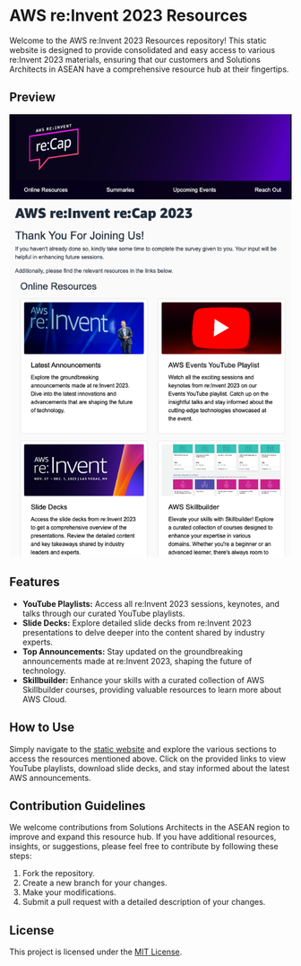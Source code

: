 # AWS re:Invent 2023 Resources

Welcome to the AWS re:Invent 2023 Resources repository! This static website is designed to provide consolidated and easy access to various re:Invent 2023 materials, ensuring that our customers and Solutions Architects in ASEAN have a comprehensive resource hub at their fingertips.

## Preview
![image](preview.png)

## Features

- **YouTube Playlists:** Access all re:Invent 2023 sessions, keynotes, and talks through our curated YouTube playlists.
- **Slide Decks:** Explore detailed slide decks from re:Invent 2023 presentations to delve deeper into the content shared by industry experts.
- **Top Announcements:** Stay updated on the groundbreaking announcements made at re:Invent 2023, shaping the future of technology.
- **Skillbuilder:** Enhance your skills with a curated collection of AWS Skillbuilder courses, providing valuable resources to learn more about AWS Cloud.

## How to Use

Simply navigate to the [static website](https://main.d2o827d19bzu23.amplifyapp.com/) and explore the various sections to access the resources mentioned above. Click on the provided links to view YouTube playlists, download slide decks, and stay informed about the latest AWS announcements.

## Contribution Guidelines

We welcome contributions from Solutions Architects in the ASEAN region to improve and expand this resource hub. If you have additional resources, insights, or suggestions, please feel free to contribute by following these steps:

1. Fork the repository.
2. Create a new branch for your changes.
3. Make your modifications.
4. Submit a pull request with a detailed description of your changes.

## License

This project is licensed under the [MIT License](LICENSE).
